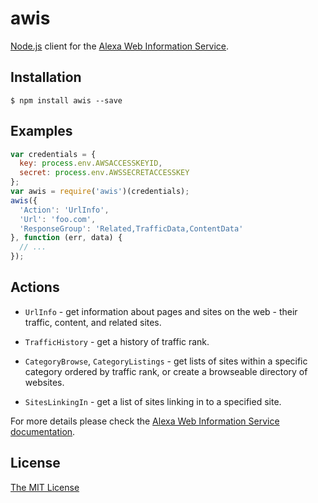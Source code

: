 # awis

[Node.js](http://nodejs.org/) client for the [Alexa Web Information
Service](http://aws.amazon.com/awis/).

## Installation

```
$ npm install awis --save
```

## Examples

```javascript
var credentials = {
  key: process.env.AWSACCESSKEYID,
  secret: process.env.AWSSECRETACCESSKEY
};
var awis = require('awis')(credentials);
awis({
  'Action': 'UrlInfo',
  'Url': 'foo.com',
  'ResponseGroup': 'Related,TrafficData,ContentData'
}, function (err, data) {
  // ...
});
```

## Actions

* `UrlInfo` - get information about pages and sites on the web - their traffic,
  content, and related sites.

* `TrafficHistory` - get a history of traffic rank.

* `CategoryBrowse`, `CategoryListings` - get lists of sites within a specific
category ordered by traffic rank, or create a browseable directory of websites.

* `SitesLinkingIn` - get a list of sites linking in to a specified site.

For more details please check the [Alexa Web Information Service
documentation](http://docs.aws.amazon.com/AlexaWebInfoService/latest/).


## License

[The MIT License](https://github.com/wrangr/awis/blob/master/LICENSE)
